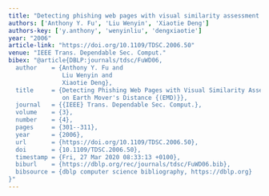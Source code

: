 ```yaml
---
title: "Detecting phishing web pages with visual similarity assessment based on earth mover's distance (EMD)"
authors: ['Anthony Y. Fu', 'Liu Wenyin', 'Xiaotie Deng']
authors-key: ['y.anthony', 'wenyinliu', 'dengxiaotie']
year: "2006"
article-link: "https://doi.org/10.1109/TDSC.2006.50"
venue: "IEEE Trans. Dependable Sec. Comput."
bibex: "@article{DBLP:journals/tdsc/FuWD06,
  author    = {Anthony Y. Fu and
               Liu Wenyin and
               Xiaotie Deng},
  title     = {Detecting Phishing Web Pages with Visual Similarity Assessment Based
               on Earth Mover's Distance {(EMD)}},
  journal   = {{IEEE} Trans. Dependable Sec. Comput.},
  volume    = {3},
  number    = {4},
  pages     = {301--311},
  year      = {2006},
  url       = {https://doi.org/10.1109/TDSC.2006.50},
  doi       = {10.1109/TDSC.2006.50},
  timestamp = {Fri, 27 Mar 2020 08:33:13 +0100},
  biburl    = {https://dblp.org/rec/journals/tdsc/FuWD06.bib},
  bibsource = {dblp computer science bibliography, https://dblp.org}
}"
---
```

